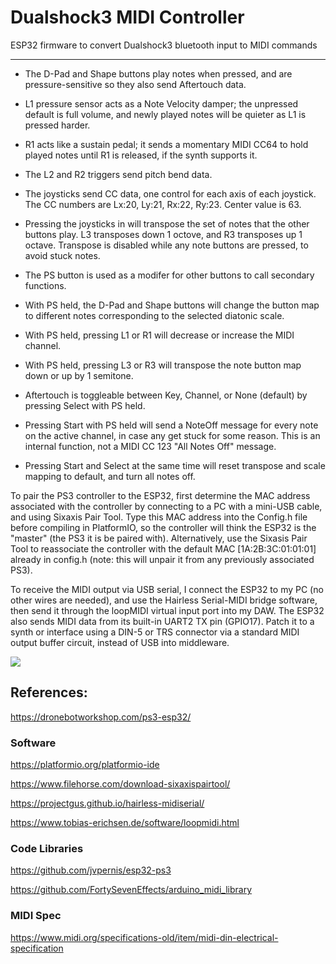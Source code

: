 # Dualshock3 MIDI Controller
ESP32 firmware to convert Dualshock3 bluetooth input to MIDI commands

-----------


* The D-Pad and Shape buttons play notes when pressed, and are pressure-sensitive so they also send Aftertouch data.

* L1 pressure sensor acts as a Note Velocity damper; the unpressed default is full volume, and newly played notes will be quieter as L1 is pressed harder.

* R1 acts like a sustain pedal; it sends a momentary MIDI CC64 to hold played notes until R1 is released, if the synth supports it.

* The L2 and R2 triggers send pitch bend data.

* The joysticks send CC data, one control for each axis of each joystick. The CC numbers are Lx:20, Ly:21, Rx:22, Ry:23. Center value is 63.

* Pressing the joysticks in will transpose the set of notes that the other buttons play. L3 transposes down 1 octove, and R3 transposes up 1 octave. Transpose is disabled while any note buttons are pressed, to avoid stuck notes.



* The PS button is used as a modifer for other buttons to call secondary functions.

* With PS held, the D-Pad and Shape buttons will change the button map to different notes corresponding to the selected diatonic scale.

* With PS held, pressing L1 or R1 will decrease or increase the MIDI channel.

* With PS held, pressing L3 or R3 will transpose the note button map down or up by 1 semitone.



* Aftertouch is toggleable between Key, Channel, or None (default) by pressing Select with PS held.

* Pressing Start with PS held will send a NoteOff message for every note on the active channel, in case any get stuck for some reason. This is an internal function, not a MIDI CC 123 "All Notes Off" message.

* Pressing Start and Select at the same time will reset transpose and scale mapping to default, and turn all notes off.



To pair the PS3 controller to the ESP32, first determine the MAC address associated with the controller by connecting to a PC with a mini-USB cable, and using Sixaxis Pair Tool.
Type this MAC address into the Config.h file before compiling in PlatformIO, so the controller will think the ESP32 is the "master" (the PS3 it is be paired with).
Alternatively, use the Sixasis Pair Tool to reassociate the controller with the default MAC [1A:2B:3C:01:01:01] already in config.h (note: this will unpair it from any previously associated PS3).

To receive the MIDI output via USB serial, I connect the ESP32 to my PC (no other wires are needed), and use the Hairless Serial-MIDI bridge software, then send it through the loopMIDI virtual input port into my DAW.
The ESP32 also sends MIDI data from its built-in UART2 TX pin (GPIO17). Patch it to a synth or interface using a DIN-5 or TRS connector via a standard MIDI output buffer circuit, instead of USB into middleware.


![](/other%20resources/images/Dualshock3_MIDI_Adapter.jpg)



## References:

https://dronebotworkshop.com/ps3-esp32/


### Software

https://platformio.org/platformio-ide

https://www.filehorse.com/download-sixaxispairtool/

https://projectgus.github.io/hairless-midiserial/

https://www.tobias-erichsen.de/software/loopmidi.html


### Code Libraries

https://github.com/jvpernis/esp32-ps3

https://github.com/FortySevenEffects/arduino_midi_library


### MIDI Spec

https://www.midi.org/specifications-old/item/midi-din-electrical-specification

